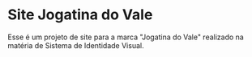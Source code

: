 # Site Jogatina do Vale

Esse é um projeto de site para a marca "Jogatina do Vale" realizado na matéria de Sistema de Identidade Visual.

